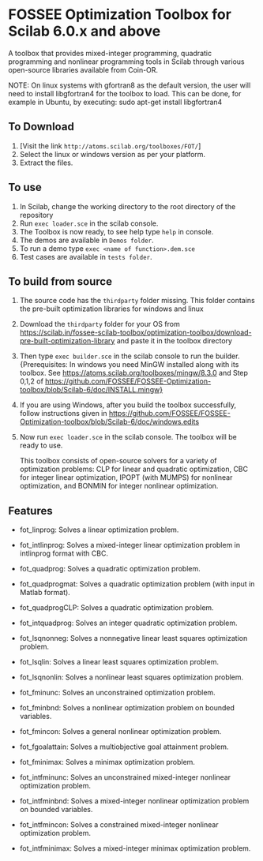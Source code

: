 # FOSSEE Optimization Toolbox for Scilab 6.0.x and above

A toolbox that provides mixed-integer programming, quadratic programming and nonlinear programming tools in Scilab through various open-source libraries available from Coin-OR.

NOTE: On linux systems with gfortran8 as the default version, the user will need to install libgfortran4 for the toolbox to load. This can be done, for example in Ubuntu, by executing: sudo apt-get install libgfortran4


## To Download
1. [Visit the link
   `http://atoms.scilab.org/toolboxes/FOT/`]
2. Select the linux or windows version as per your platform.
3. Extract the files.

## To use
1. In Scilab, change the working directory to the root directory of the repository
2. Run `exec loader.sce` in the scilab console.
3. The Toolbox is now ready, to see help type `help` in console.
4. The demos are available in `Demos folder`.
5. To run a demo type `exec <name of function>.dem.sce`
6. Test cases are available in `tests folder`.

## To build from source
1. The source code has the `thirdparty` folder missing. This folder contains the pre-built optimization libraries for windows and linux
2. Download the `thirdparty` folder for your OS from https://scilab.in/fossee-scilab-toolbox/optimization-toolbox/download-pre-built-optimization-library and paste it in the toolbox directory
3. Then type `exec builder.sce` in the scilab console to run the builder. {Prerequisites: In windows you need MinGW installed along with its toolbox. See https://atoms.scilab.org/toolboxes/mingw/8.3.0 and Step 0,1,2 of https://github.com/FOSSEE/FOSSEE-Optimization-toolbox/blob/Scilab-6/doc/INSTALL.mingw}
4. If you are using Windows, after you build the toolbox successfully, follow instructions given in https://github.com/FOSSEE/FOSSEE-Optimization-toolbox/blob/Scilab-6/doc/windows.edits
5. Now run `exec loader.sce` in the scilab console. The toolbox will be ready
   to use.

   This toolbox consists of open-source solvers for a variety of optimization
problems: CLP for linear and quadratic optimization, CBC for integer linear
optimization, IPOPT (with MUMPS) for nonlinear optimization, and BONMIN for
integer nonlinear optimization.

Features
---------
* fot_linprog: Solves a linear optimization problem.
 	
* fot_intlinprog: Solves a mixed-integer linear optimization problem in intlinprog
format with CBC.
  
* fot_quadprog: Solves a quadratic optimization problem.
  
* fot_quadprogmat: Solves a quadratic optimization problem (with input in Matlab
  format).
  
* fot_quadprogCLP: Solves a quadratic optimization problem.

* fot_intquadprog: Solves an integer quadratic optimization problem.

* fot_lsqnonneg: Solves a nonnegative linear least squares optimization problem.
  
* fot_lsqlin: Solves a linear least squares optimization problem.
  
* fot_lsqnonlin: Solves a nonlinear least squares optimization problem.
  
* fot_fminunc: Solves an unconstrained optimization problem.
  
* fot_fminbnd: Solves a nonlinear optimization problem on bounded variables.
 
* fot_fmincon: Solves a general nonlinear optimization problem.
  
* fot_fgoalattain: Solves a multiobjective goal attainment problem.
  
* fot_fminimax: Solves a minimax optimization problem.
  
* fot_intfminunc: Solves an unconstrained mixed-integer nonlinear optimization
  problem.
  
* fot_intfminbnd: Solves a mixed-integer nonlinear optimization
  problem on bounded variables.
  
* fot_intfmincon: Solves a constrained mixed-integer nonlinear optimization
problem.
  
* fot_intfminimax: Solves a mixed-integer minimax optimization problem.
  
